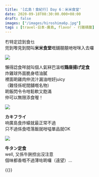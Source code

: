 ```yaml
---
title: '[広島！食紀行] Day 6：米米食堂'
date: 2020-09-18T08:30:00.000+08:00
draft: false
images: ["/images/hiroshima6p.jpg"]
tags : [travel-日本-廣島, flavor - 行膳積腹]
---
```


冇特定諗到食乜  
兜到嚟見到間叫**米米食堂**嘅舖靚靚哋咁咪入去囉  

![](/images/hiroshima6p1.jpg)

懶得諗食咩就叫個人氣冧巴溫嘅**鶏唐揚げ定食**  
炸雞球外面脆身唔油膩  
裡面啲雞肉仲流汁漏油咁好juicy  
（難怪係呢間舖嘅名物）  
啲飯閃令令咁鬆軟又飽滿  
仲可以無限添食喔！  

![](/images/hiroshima6p2.jpg)

**カキフライ**  
响廣島食炸蠔就最正常不過  
只不過係食唔落飯就咁嗌單品就OK  

![](/images/hiroshima6p3.jpg)

**牛タン定食**  
well, 又係牛脷控出沒注意  
個味都香嘅不過薄咗啲囉（遠望）...  
  
  
{{<hiroshima>}}
